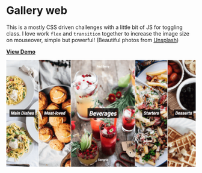 # Gallery web 

This is a mostly CSS driven challenges with a little bit of JS for toggling class. I love work `flex` and `transition` together to increase the image size on mouseover, simple but powerful! (Beautiful photos from [Unsplash](https://unsplash.com/))

[**View Demo**](https://pamcy.github.io/50Websites/34-expanding-gallery/)

![Expanding image gallery with Flexbox](./img/demo-expanding-gallery.png)
